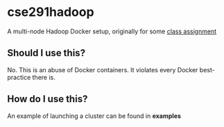 # cse291hadoop

A multi-node Hadoop Docker setup, originally for some [class assignment](http://cseweb.ucsd.edu/classes/wi17/cse291-d/applications/labs/lab3/handout.pdf)

## Should I use this?
No. This is an abuse of Docker containers. It violates every Docker best-practice
there is.

## How do I use this?
An example of launching a cluster can be found in **examples**
